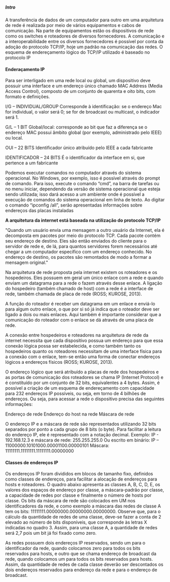 ##### Intro
A transferência de dados de um computador para outro em uma arquitetura de rede é realizada por meio de vários equipamentos e cabos de comunicação. Na parte de equipamentos estão os dispositivos de rede como os switches e roteadores de diversos fornecedores. A comunicação e a interoperabilidade entre os diversos fornecedores é possível por conta da adoção do protocolo TCP/IP, hoje um padrão na comunicação das redes. O esquema de endereçamento lógico do TCP/IP utilizado é baseado no protocolo IP

#### Enderaçamento IP 
Para ser interligado em uma rede local ou global, um dispositivo deve possuir uma interface e um endereço único chamado MAC Address (Media Access Control), composto de um conjunto de quarenta e oito bits, com formato e definições.

I/G – INDIVIDUAL/GROUP
Corresponde à identificação: se o endereço Mac for individual, o valor
será 0; se for de broadcast ou multicast, o indicador será 1.

G/L – 1 BIT
Global/local: corresponde ao bit que faz a diferença se o endereço MAC
possui âmbito global (por exemplo, administrado pelo IEEE) ou local.

OUI – 22 BITS Identificador único atribuído pelo IEEE a cada fabricante

IDENTIFICADOR – 24 BITS É o identificador da interface em si, que pertence a um fabricante

Podemos executar comandos no computador através do sistema operacional. No Windows, por exemplo, isso é possível através do prompt de comando. Para isso, execute o comando “cmd”, na barra de tarefas ou no menu iniciar, dependendo da versão de sistema operacional que esteja sendo utilizada; isso dará acesso a um ambiente onde é possível a execução de comandos do sistema operacional em linha de texto. Ao digitar o comando “ipconfig /all”, serão apresentadas informações sobre endereços das placas instaladas

**A arquitetura da internet está baseada na utilização do protocolo TCP/IP**

"Quando um usuário envia uma mensagem a outro usuário da Internet, ela é decomposta em pacotes por meio do protocolo TCP. Cada pacote contém seu endereço de destino. Eles são então enviados do cliente para o servidor de rede e, de lá, para quantos servidores forem necessários até chegar a um computador específico com um endereço conhecido. No endereço de destino, os pacotes são remontados de modo a formar a mensagem original."

Na arquitetura de rede proposta pela internet existem os roteadores e os hospedeiros. Eles possuem em geral um único enlace com a rede e quando enviam um datagrama para a rede o fazem através desse enlace. A ligação do hospedeiro (também chamado de host) com a rede é a interface de rede, também chamada de placa de rede (ROSS; KUROSE, 2013).

A função do roteador é receber um datagrama em um enlace e enviá-lo para algum outro enlace, o que por si só já indica que o roteador deve ser ligado a dois ou mais enlaces. Aqui também é importante considerar que a comunicação do roteador com o enlace se dá através de uma placa de rede.

A conexão entre hospedeiros e roteadores na arquitetura de rede da internet necessita que cada dispositivo possua um endereço para que essa conexão lógica possa ser estabelecida, e como também tanto os hospedeiros quanto os roteadores necessitam de uma interface física para a conexão com o enlace, tem-se então uma forma de conectar endereços lógicos a endereços físicos (ROSS; KUROSE, 2013).

O endereço lógico que será atribuído a placas de rede dos hospedeiros e as portas de comunicação dos roteadores se chama IP (Internet Protocol) e é constituído por um conjunto de 32 bits, equivalentes a 4 bytes. Assim, é possível a criação de um esquema de endereçamento com capacidade para 232 endereços IP possíveis, ou seja, em torno de 4 bilhões de endereços. Ou seja, para acessar a rede o dispositivo precisa das seguintes informações:

Endereço de rede Endereço do host na rede
Máscara de rede

O endereço IP e a máscara de rede são representados utilizando 32 bits separados por ponto a cada grupo de 8 bits (o byte). Para facilitar a leitura do endereço IP, ele é representado com a notação decimal. Exemplo: IP - 192.168.12.3 e máscara de rede: 255.255.255.0 Ou escrito em binário: IP – 11000000.10101000.00001100.00000101 Máscara: 11111111.11111111.11111111.00000000

#### Classes de endereços IP
Os endereços IP foram divididos em blocos de tamanho fixo, definidos como classes de endereços, para facilitar a alocação de endereços para hosts e roteadores.
O quadro abaixo apresenta as classes A, B, C, D, E, os valores dos espaços de endereço por classe, a máscara-padrão por classe, a capacidade de redes por classe e finalmente o número de hosts por classe. Os bits da máscara de rede são colocados em UM nos identificadores da rede, e como exemplo a máscara das redes de classe A tem os bits: 11111111.00000000.00000000.00000000.
Observe que, para o cálculo da quantidade de redes de uma classe, deve-se fazer a conta de 2 elevado ao número de bits disponíveis, que corresponde às letras X indicadas no quadro 3. Assim, para uma classe A, a quantidade de redes será 2,7 pois um bit já foi fixado como zero.

As redes possuem dois endereços IP reservados, sendo um para o identificador da rede, quando colocamos zero para todos os bits reservados para hosts, e outro que se chama endereço de broadcast da rede, quando colocamos um para todos os bits reservados para hosts. Assim, da quantidade de redes de cada classe deverão ser descontados os dois endereços reservados para endereço da rede e para o endereço de broadcast.